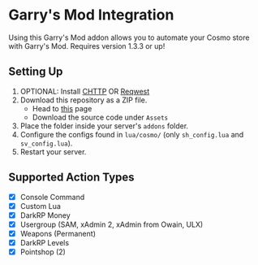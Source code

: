 # Garry's Mod Integration
Using this Garry's Mod addon allows you to automate your Cosmo store with Garry's Mod.
Requires version 1.3.3 or up!

## Setting Up
1. OPTIONAL: Install [CHTTP](https://github.com/timschumi/gmod-chttp/releases/latest) OR [Reqwest](https://github.com/WilliamVenner/gmsv_reqwest/releases/latest)
2. Download this repository as a ZIP file.
    - Head to [this](https://github.com/tbdscripts/cosmo-gmod/releases/latest) page
    - Download the source code under `Assets`
3. Place the folder inside your server's `addons` folder.
4. Configure the configs found in `lua/cosmo/` (only `sh_config.lua` and `sv_config.lua`).
5. Restart your server.

## Supported Action Types
- [x] Console Command
- [x] Custom Lua
- [x] DarkRP Money
- [x] Usergroup (SAM, xAdmin 2, xAdmin from Owain, ULX)
- [x] Weapons (Permanent)
- [x] DarkRP Levels 
- [x] Pointshop (2)
